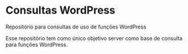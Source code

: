 # Consultas WordPress
Repositório para consultas de uso de funções WordPress

Esse repositório tem como único objetivo server como base de consulta para funções WordPress.
